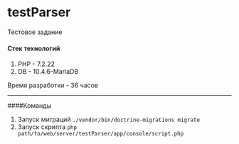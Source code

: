 # testParser
Тестовое задание

#### Стек технологий
1. PHP - 7.2.22
2. DB - 10.4.6-MariaDB

Время разработки - 36 часов


***

####Команды
1. Запуск миграций `./vendor/bin/doctrine-migrations migrate`
2. Запуск скрипта `php path/to/web/server/testParser/app/console/script.php`
